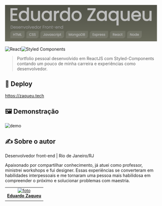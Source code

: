 <img src="https://github.com/zaqueu-1/portfolio/blob/main/github/logo.png" alt="logo">

![React](https://img.shields.io/badge/react-%2320232a.svg?style=for-the-badge&logo=react&logoColor=%2361DAFB)![Styled Components](https://img.shields.io/badge/styled--components-DB7093?style=for-the-badge&logo=styled-components&logoColor=white)

> Portfolio pessoal desenvolvido em ReactJS com Styled-Components contando um pouco de minha carreira e experiências como desenvolvedor.

## 🚀 Deploy
https://zaqueu.tech

## 🖼️ Demonstração
![demo](https://github.com/zaqueu-1/portfolio/blob/main/github/demo.gif)

## ✍️ Sobre o autor
Desenvolvedor front-end | Rio de Janeiro/RJ

Apaixonado por compartilhar conhecimento, já atuei como professor, ministrei workshops e fui designer. Essas experiências se converteram em habilidades interpessoais e me tornaram uma pessoa mais habilidosa em compreender o próximo e solucionar problemas com maestria.

<table>
  <tr>
    <td align="center">
      <a href="#">
        <img src="https://media.discordapp.net/attachments/1032819189288816690/1080117613121765406/avatar_def-small.png?width=651&height=651" width="100px;" alt="foto"/><br>
        <sub>
          <b><a href="https://zaqueu.tech">Eduardo Zaqueu</a></b>
        </sub>
      </a>
    </td>
  </tr>
</table>
